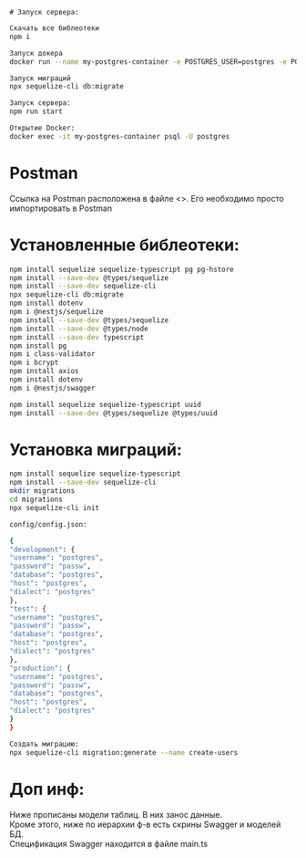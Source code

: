     # Запуск сервера:
```bash
Скачать все библеотеки
npm i

Запуск докера
docker run --name my-postgres-container -e POSTGRES_USER=postgres -e POSTGRES_PASSWORD=passw -p 5432:5432 -d postgres

Запуск миграций
npx sequelize-cli db:migrate

Запуск сервера:
npm run start

Открытие Docker:
docker exec -it my-postgres-container psql -U postgres 
```
# Postman
Ссылка на Postman расположена в файле <>. Его необходимо просто импортировать в Postman
# Установленные библеотеки:
```bash
npm install sequelize sequelize-typescript pg pg-hstore
npm install --save-dev @types/sequelize
npm install --save-dev sequelize-cli
npx sequelize-cli db:migrate
npm install dotenv
npm i @nestjs/sequelize
npm install --save-dev @types/sequelize
npm install --save-dev @types/node
npm install --save-dev typescript
npm install pg
npm i class-validator
npm i bcrypt
npm install axios
npm install dotenv
npm i @nestjs/swagger

npm install sequelize sequelize-typescript uuid
npm install --save-dev @types/sequelize @types/uuid

```
# Установка миграций:
```bash
npm install sequelize sequelize-typescript
npm install --save-dev sequelize-cli
mkdir migrations
cd migrations
npx sequelize-cli init

config/config.json:

{
"development": {
"username": "postgres",
"password": "passw",
"database": "postgres",
"host": "postgres",
"dialect": "postgres"
},
"test": {
"username": "postgres",
"password": "passw",
"database": "postgres",
"host": "postgres",
"dialect": "postgres"
},
"production": {
"username": "postgres",
"password": "passw",
"database": "postgres",
"host": "postgres",
"dialect": "postgres"
}
}

Создать миграцию:
npx sequelize-cli migration:generate --name create-users
```
# Доп инф:
Ниже прописаны модели таблиц. В них занос данные.
<br>Кроме этого, ниже по иерархии ф-в есть скрины Swagger и моделей БД.<BR>
Спецификация Swagger находится в файле main.ts